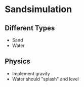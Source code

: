 # Sandsimulation

## Different Types
- Sand
- Water

## Physics
- Implement gravity
- Water should "splash" and level
